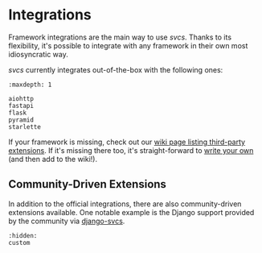 # Integrations

Framework integrations are the main way to use *svcs*.
Thanks to its flexibility, it's possible to integrate with any framework in their own most idiosyncratic way.

*svcs* currently integrates out-of-the-box with the following ones:

```{toctree}
:maxdepth: 1

aiohttp
fastapi
flask
pyramid
starlette
```

If your framework is missing, check out our [wiki page listing third-party extensions](https://github.com/hynek/svcs/wiki/Third%E2%80%90party-Extensions).
If it's missing there too, it's straight-forward to [write your own](custom.md) (and then add to the wiki!).

## Community-Driven Extensions

In addition to the official integrations, there are also community-driven extensions available. One notable example is the Django support provided by the community via [django-svcs](https://github.com/django-svcs/django-svcs/).

```{toctree}
:hidden:
custom
```
